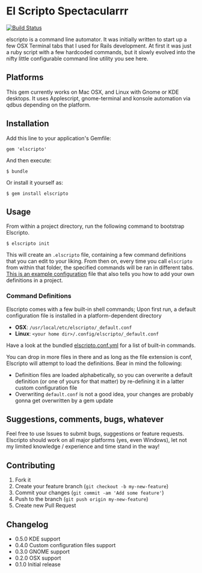 # El Scripto Spectacularrr

[![Build Status](https://travis-ci.org/Achillefs/elscripto.png?branch=master)](https://travis-ci.org/Achillefs/elscripto)

elscripto is a command line automator. It was initially written to start up a few OSX Terminal tabs that I used for Rails development. At first it was just a ruby script with a few hardcoded commands, but it slowly evolved into the nifty little configurable command line utility you see here.

## Platforms

This gem currently works on Mac OSX, and Linux with Gnome or KDE desktops.
It uses Applescript, gnome-terminal and konsole automation via qdbus depending on the platform.

## Installation

Add this line to your application's Gemfile:

    gem 'elscripto'

And then execute:

    $ bundle

Or install it yourself as:

    $ gem install elscripto

## Usage

From within a project directory, run the following command to bootstrap Elscripto.

    $ elscripto init

This will create an `.elscripto` file, containing a few command definitions that you can edit to your liking.
From then on, every time you call `elscripto` from within that folder, the specified commands will be ran in different tabs. [This is an example configuration](https://github.com/Achillefs/elscripto/blob/master/config/elscripto.init.yml) file that also tells you how to add your own definitions in a project.

### Command Definitions

Elscripto comes with a few built-in shell commands; Upon first run, a default configuration file is installed in a platform-dependent directory 
  
  * **OSX**: `/usr/local/etc/elscripto/_default.conf`
  * **Linux**: `<your home dir>/.config/elscripto/_default.conf`

Have a look at the bundled [elscripto.conf.yml](https://github.com/Achillefs/elscripto/blob/master/config/elscripto.conf.yml) for a list of built-in commands.

You can drop in more files in there and as long as the file extension is conf, Elscripto will attempt to load the definitions. Bear in mind the following:

  * Definition files are loaded alphabetically, so you can overwrite a default definition (or one of yours for that matter) by re-defining it in a latter custom configuration file
  * Overwriting `default.conf` is not a good idea, your changes are probably gonna get overwritten by a gem update

## Suggestions, comments, bugs, whatever

Feel free to use Issues to submit bugs, suggestions or feature requests. 
Elscripto should work on all major platforms (yes, even Windows), let not my limited knowledge / experience and time stand in the way!

## Contributing

1. Fork it
2. Create your feature branch (`git checkout -b my-new-feature`)
3. Commit your changes (`git commit -am 'Add some feature'`)
4. Push to the branch (`git push origin my-new-feature`)
5. Create new Pull Request

## Changelog

  * 0.5.0 KDE support
  * 0.4.0 Custom configuration files support
  * 0.3.0 GNOME support
  * 0.2.0 OSX support
  * 0.1.0 Initial release